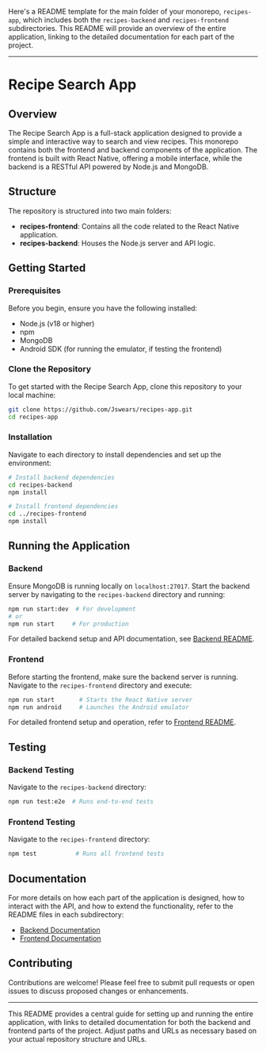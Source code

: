 Here's a README template for the main folder of your monorepo, `recipes-app`, which includes both the `recipes-backend` and `recipes-frontend` subdirectories. This README will provide an overview of the entire application, linking to the detailed documentation for each part of the project.

---

# Recipe Search App

## Overview

The Recipe Search App is a full-stack application designed to provide a simple and interactive way to search and view recipes. This monorepo contains both the frontend and backend components of the application. The frontend is built with React Native, offering a mobile interface, while the backend is a RESTful API powered by Node.js and MongoDB.

## Structure

The repository is structured into two main folders:

- **recipes-frontend**: Contains all the code related to the React Native application.
- **recipes-backend**: Houses the Node.js server and API logic.

## Getting Started

### Prerequisites

Before you begin, ensure you have the following installed:

- Node.js (v18 or higher)
- npm
- MongoDB
- Android SDK (for running the emulator, if testing the frontend)

### Clone the Repository

To get started with the Recipe Search App, clone this repository to your local machine:

```bash
git clone https://github.com/Jswears/recipes-app.git
cd recipes-app
```

### Installation

Navigate to each directory to install dependencies and set up the environment:

```bash
# Install backend dependencies
cd recipes-backend
npm install

# Install frontend dependencies
cd ../recipes-frontend
npm install
```

## Running the Application

### Backend

Ensure MongoDB is running locally on `localhost:27017`. Start the backend server by navigating to the `recipes-backend` directory and running:

```bash
npm run start:dev  # For development
# or
npm run start     # For production
```

For detailed backend setup and API documentation, see [Backend README](recipes-backend/README.md).

### Frontend

Before starting the frontend, make sure the backend server is running. Navigate to the `recipes-frontend` directory and execute:

```bash
npm run start       # Starts the React Native server
npm run android     # Launches the Android emulator
```

For detailed frontend setup and operation, refer to [Frontend README](recipes-frontend/README.md).

## Testing

### Backend Testing

Navigate to the `recipes-backend` directory:

```bash
npm run test:e2e  # Runs end-to-end tests
```

### Frontend Testing

Navigate to the `recipes-frontend` directory:

```bash
npm test           # Runs all frontend tests
```

## Documentation

For more details on how each part of the application is designed, how to interact with the API, and how to extend the functionality, refer to the README files in each subdirectory:

- [Backend Documentation](recipes-backend/README.md)
- [Frontend Documentation](recipes-frontend/README.md)

## Contributing

Contributions are welcome! Please feel free to submit pull requests or open issues to discuss proposed changes or enhancements.

---

This README provides a central guide for setting up and running the entire application, with links to detailed documentation for both the backend and frontend parts of the project. Adjust paths and URLs as necessary based on your actual repository structure and URLs.
